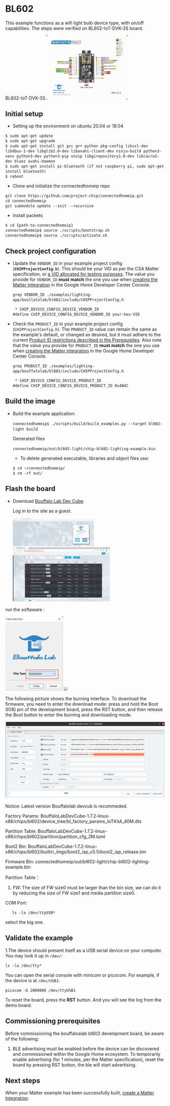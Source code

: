 # BL602

This example functions as a wifi light bulb device type, with on/off
capabilities. The steps were verified on BL602-IoT-DVK-3S board.

BL602-IoT-DVK-3S
<img src="../../../platform/bouffalolab/bl602/doc/images/bl602_iot_3S_v2.jpg" style="zoom:25%;" />

## Initial setup

-   Setting up the environment on ubuntu 20.04 or 18.04

```
$ sudo apt-get update
$ sudo apt-get upgrade
$ sudo apt-get install git gcc g++ python pkg-config libssl-dev libdbus-1-dev libglib2.0-dev libavahi-client-dev ninja-build python3-venv python3-dev python3-pip unzip libgirepository1.0-dev libcairo2-dev bluez avahi-daemon
$ sudo apt-get install pi-bluetooth (if not raspberry pi, sudo apt-get install bluetooth)
$ reboot

```

-   Clone and initialize the connectedhomeip repo

```
git clone https://github.com/project-chip/connectedhomeip.git
cd connectedhomeip
git submodule update --init --recursive
```

-   Install packets

```
$ cd {path-to-connectedhomeip}
connectedhomeip$ source ./scripts/bootstrap.sh
connectedhomeip$ source ./scripts/activate.sh

```

## Check project configuration

-   Update the `VENDOR_ID` in your example project config
    (**`CHIPProjectConfig.h`**). This should be your VID as per the CSA Matter
    specification, or
    [a VID allocated for testing purposes](https://developers.home.google.com/home/matter/eap#vendor_id).
    The value you provide for `VENDOR_ID` **must match** the one you use when
    [creating the Matter integration](https://developers.home.google.com/matter/eap/vendors/nxp#next_steps)
    in the Google Home Developer Center Console.

    ```
    grep VENDOR_ID ./examples/lighting-app/boullalolab/bl602/include/CHIPProjectConfig.h
    ```

    ```
     * CHIP_DEVICE_CONFIG_DEVICE_VENDOR_ID
    #define CHIP_DEVICE_CONFIG_DEVICE_VENDOR_ID your-hex-VID
    ```

-   Check the `PRODUCT_ID` in your example project config
    (`CHIPProjectConfig.h`). The `PRODUCT_ID` value can remain the same as the
    example's default, or changed as desired, but it must adhere to the current
    [Product ID restrictions described in the Prerequisites](https://developers.home.google.com/home/matter/eap#product_id).
    Also note that the value you provide for `PRODUCT_ID` **must match** the one
    you use when
    [creating the Matter integration](https://developers.home.google.com/matter/eap/vendors/nxp#next_steps)
    in the Google Home Developer Center Console.

    ```
    grep PRODUCT_ID ./examples/lighting-app/bouffalolab/bl602/include/CHIPProjectConfig.h
    ```

    ```
     * CHIP_DEVICE_CONFIG_DEVICE_PRODUCT_ID
    #define CHIP_DEVICE_CONFIG_DEVICE_PRODUCT_ID 0x4B4C

    ```

## Build the image

-   Build the example application:

    `connectedhomeip$ ./scripts/build/build_examples.py --target bl602-light build`

    Generated files

    `connectedhomeip/out/bl602-light/chip-bl602-lighting-example.bin`

    -   To delete generated executable, libraries and object files use:

    ```
    $ cd ~/connectedhomeip/
    $ rm -rf out/
    ```

## Flash the board

-   Download [Bouffalo Lab Dev Cube](https://dev.bouffalolab.com/download/).

    Log in to the site as a guest.

    <img src="../../../platform/bouffalolab/bl602/doc/images/image-web-login.png" style="zoom:25%;" />

    <img src="../../../platform/bouffalolab/bl602/doc/images/dev-cube.png" style="zoom:30%;" />

run the softaware :

  <img src="../../../platform/bouffalolab/bl602/doc/images/dev-cube-home.png" style="zoom:50%;" />
  
  
  
  <img src="../../../platform/bouffalolab/bl602/doc/images/devcub-iot.png" style="zoom:70%;" />
  
  The following picture shows the burning interface. To download the firmware, you need to enter the download mode: press and hold the Boot (IO8) pin of the development board, press the RST button, and then release the Boot button to enter the burning and downloading mode.

<img src="../../../platform/bouffalolab/bl602/doc/images/image-dev-cube.png" style="zoom:60%;" />

Notice: Latest version Bouffalolab devcub is recommeded.

Factory Params:
BouffaloLabDevCube-1.7.2-linux-x86/chips/bl602/device_tree/bl_factory_params_IoTKitA_40M.dts

Partition Table:
BouffaloLabDevCube-1.7.2-linux-x86/chips/bl602/partition/partition_cfg_2M.toml

Boot2 Bin:
BouffaloLabDevCube-1.7.2-linux-x86/chips/bl602/builtin_imgs/boot2_iap_v5.5/boot2_iap_release.bin

Firmware Bin: connectedhomeip/out/bl602-light/chip-bl602-lighting-example.bin

Partition Table：

1. FW: The size of FW size0 must be larger than the bin size, we can do it by
   reducing the size of FW size1 and media partition size0.

COM Port:

```
   ls -la /dev/ttyUSB*
```

select the big one.

## Validate the example

1.The device should present itself as a USB serial device on your computer. You
may look it up in `/dev/`:

```
ls -la /dev/tty*
```

You can open the serial console with minicom or picocom. For example, if the
device is at `/dev/USB1`:

```
picocom -b 2000000 /dev/ttyUSB1
```

To reset the board, press the **RST** button. And you will see the log from the
demo board.

## Commissioning prerequisites

Before commissioning the bouffaloalab bl602 development board, be aware of the
following:

1. BLE advertising must be enabled before the device can be discovered and
   commissioned within the Google Home ecosystem. To temporarily enable
   advertising (for 1 minutes, per the Matter specification), reset the board by
   pressing RST button, the ble will start advertising.

## Next steps

When your Matter example has been successfully built,
[create a Matter Integration](https://developers.home.google.com/matter/eap/project/create).
